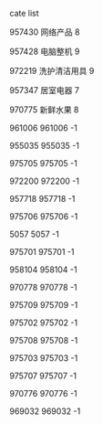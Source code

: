 cate list

957430 网络产品 8

957428 电脑整机 9

972219 洗护清洁用具 9

957347 居室电器 7

970775 新鲜水果 8

961006 961006 -1

955035 955035 -1

975705 975705 -1

972200 972200 -1

957718 957718 -1

975706 975706 -1

5057 5057 -1

975701 975701 -1

958104 958104 -1

970778 970778 -1

975709 975709 -1

975702 975702 -1

975708 975708 -1

975703 975703 -1

975707 975707 -1

970776 970776 -1

969032 969032 -1

